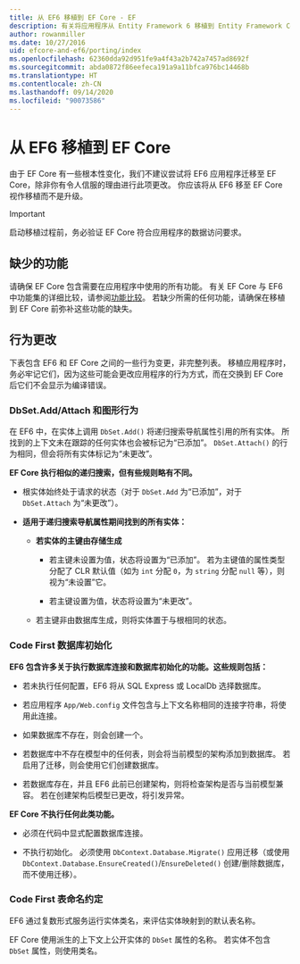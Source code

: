 ```yaml
---
title: 从 EF6 移植到 EF Core - EF
description: 有关将应用程序从 Entity Framework 6 移植到 Entity Framework Core 的常规信息
author: rowanmiller
ms.date: 10/27/2016
uid: efcore-and-ef6/porting/index
ms.openlocfilehash: 62360dda92d951fe9a4f43a2b742a7457ad8692f
ms.sourcegitcommit: abda0872f86eefeca191a9a11bfca976bc14468b
ms.translationtype: HT
ms.contentlocale: zh-CN
ms.lasthandoff: 09/14/2020
ms.locfileid: "90073586"
---
```

# <a name="porting-from-ef6-to-ef-core"></a>从 EF6 移植到 EF Core

由于 EF Core 有一些根本性变化，我们不建议尝试将 EF6 应用程序迁移至 EF Core，除非你有令人信服的理由进行此项更改。
你应该将从 EF6 移至 EF Core 视作移植而不是升级。

> [!IMPORTANT]
> 启动移植过程前，务必验证 EF Core 符合应用程序的数据访问要求。

## <a name="missing-features"></a>缺少的功能

请确保 EF Core 包含需要在应用程序中使用的所有功能。 有关 EF Core 与 EF6 中功能集的详细比较，请参阅[功能比较](xref:efcore-and-ef6/index)。 若缺少所需的任何功能，请确保在移植到 EF Core 前弥补这些功能的缺失。

## <a name="behavior-changes"></a>行为更改

下表包含 EF6 和 EF Core 之间的一些行为变更，非完整列表。 移植应用程序时，务必牢记它们，因为这些可能会更改应用程序的行为方式，而在交换到 EF Core 后它们不会显示为编译错误。

### <a name="dbsetaddattach-and-graph-behavior"></a>DbSet.Add/Attach 和图形行为

在 EF6 中，在实体上调用 `DbSet.Add()` 将递归搜索导航属性引用的所有实体。 所找到的上下文未在跟踪的任何实体也会被标记为“已添加”。 `DbSet.Attach()` 的行为相同，但会将所有实体标记为“未更改”。

**EF Core 执行相似的递归搜索，但有些规则略有不同。**

*  根实体始终处于请求的状态（对于 `DbSet.Add` 为“已添加”，对于 `DbSet.Attach` 为“未更改”）。

*  **适用于递归搜索导航属性期间找到的所有实体：**

    *  **若实体的主键由存储生成**

        * 若主键未设置为值，状态将设置为“已添加”。 若为主键值的属性类型分配了 CLR 默认值（如为 `int` 分配 `0`，为 `string` 分配 `null` 等），则视为“未设置”它。

        * 若主键设置为值，状态将设置为“未更改”。

    *  若主键非由数据库生成，则将实体置于与根相同的状态。

### <a name="code-first-database-initialization"></a>Code First 数据库初始化

**EF6 包含许多关于执行数据库连接和数据库初始化的功能。这些规则包括：**

* 若未执行任何配置，EF6 将从 SQL Express 或 LocalDb 选择数据库。

* 若应用程序 `App/Web.config` 文件包含与上下文名称相同的连接字符串，将使用此连接。

* 如果数据库不存在，则会创建一个。

* 若数据库中不存在模型中的任何表，则会将当前模型的架构添加到数据库。 若启用了迁移，则会使用它们创建数据库。

* 若数据库存在，并且 EF6 此前已创建架构，则将检查架构是否与当前模型兼容。 若在创建架构后模型已更改，将引发异常。

**EF Core 不执行任何此类功能。**

* 必须在代码中显式配置数据库连接。

* 不执行初始化。 必须使用 `DbContext.Database.Migrate()` 应用迁移（或使用 `DbContext.Database.EnsureCreated()`/`EnsureDeleted()` 创建/删除数据库，而不使用迁移）。

### <a name="code-first-table-naming-convention"></a>Code First 表命名约定

EF6 通过复数形式服务运行实体类名，来评估实体映射到的默认表名称。

EF Core 使用派生的上下文上公开实体的 `DbSet` 属性的名称。 若实体不包含 `DbSet` 属性，则使用类名。
